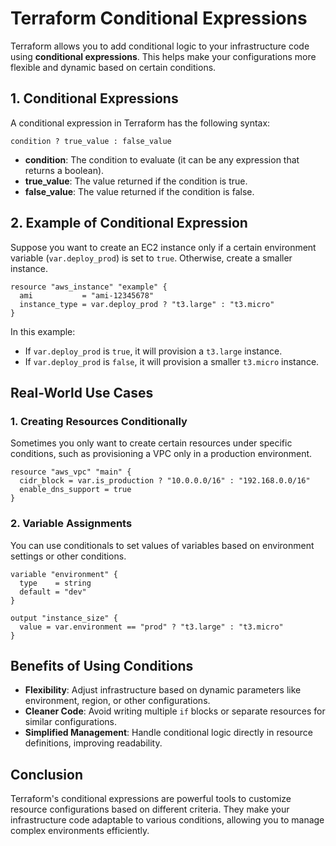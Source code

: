 # Terraform Conditional Expressions

Terraform allows you to add conditional logic to your infrastructure code using **conditional expressions**. This helps make your configurations more flexible and dynamic based on certain conditions.

## 1. Conditional Expressions

A conditional expression in Terraform has the following syntax:

```hcl
condition ? true_value : false_value
```

- **condition**: The condition to evaluate (it can be any expression that returns a boolean).
- **true_value**: The value returned if the condition is true.
- **false_value**: The value returned if the condition is false.

## 2. Example of Conditional Expression

Suppose you want to create an EC2 instance only if a certain environment variable (`var.deploy_prod`) is set to `true`. Otherwise, create a smaller instance.

```hcl
resource "aws_instance" "example" {
  ami           = "ami-12345678"
  instance_type = var.deploy_prod ? "t3.large" : "t3.micro"
}
```

In this example:
- If `var.deploy_prod` is `true`, it will provision a `t3.large` instance.
- If `var.deploy_prod` is `false`, it will provision a smaller `t3.micro` instance.

## Real-World Use Cases

### 1. Creating Resources Conditionally

Sometimes you only want to create certain resources under specific conditions, such as provisioning a VPC only in a production environment.

```hcl
resource "aws_vpc" "main" {
  cidr_block = var.is_production ? "10.0.0.0/16" : "192.168.0.0/16"
  enable_dns_support = true
}
```

### 2. Variable Assignments

You can use conditionals to set values of variables based on environment settings or other conditions.

```hcl
variable "environment" {
  type    = string
  default = "dev"
}

output "instance_size" {
  value = var.environment == "prod" ? "t3.large" : "t3.micro"
}
```

## Benefits of Using Conditions

- **Flexibility**: Adjust infrastructure based on dynamic parameters like environment, region, or other configurations.
- **Cleaner Code**: Avoid writing multiple `if` blocks or separate resources for similar configurations.
- **Simplified Management**: Handle conditional logic directly in resource definitions, improving readability.

## Conclusion

Terraform's conditional expressions are powerful tools to customize resource configurations based on different criteria. They make your infrastructure code adaptable to various conditions, allowing you to manage complex environments efficiently.

